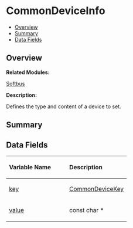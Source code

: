 # CommonDeviceInfo<a name="ZH-CN_TOPIC_0000001054479557"></a>

-   [Overview](#section1323230286165631)
-   [Summary](#section398798430165631)
-   [Data Fields](#pub-attribs)

## **Overview**<a name="section1323230286165631"></a>

**Related Modules:**

[Softbus](Softbus.md)

**Description:**

Defines the type and content of a device to set. 

## **Summary**<a name="section398798430165631"></a>

## Data Fields<a name="pub-attribs"></a>

<a name="table323258708165631"></a>
<table><thead align="left"><tr id="row2084436790165631"><th class="cellrowborder" valign="top" width="50%" id="mcps1.1.3.1.1"><p id="p888802812165631"><a name="p888802812165631"></a><a name="p888802812165631"></a>Variable Name</p>
</th>
<th class="cellrowborder" valign="top" width="50%" id="mcps1.1.3.1.2"><p id="p1710688659165631"><a name="p1710688659165631"></a><a name="p1710688659165631"></a>Description</p>
</th>
</tr>
</thead>
<tbody><tr id="row796518806165631"><td class="cellrowborder" valign="top" width="50%" headers="mcps1.1.3.1.1 "><p id="p1086466713165631"><a name="p1086466713165631"></a><a name="p1086466713165631"></a><a href="Softbus.md#gaf3ee5a07a887ab31517318e0d4ea8cc4">key</a></p>
</td>
<td class="cellrowborder" valign="top" width="50%" headers="mcps1.1.3.1.2 "><p id="p1567799841165631"><a name="p1567799841165631"></a><a name="p1567799841165631"></a><a href="Softbus.md#ga25be99ffbe88e41f7ce51d2678010254">CommonDeviceKey</a> </p>
</td>
</tr>
<tr id="row2087214218165631"><td class="cellrowborder" valign="top" width="50%" headers="mcps1.1.3.1.1 "><p id="p1239405167165631"><a name="p1239405167165631"></a><a name="p1239405167165631"></a><a href="Softbus.md#ga84452c64348251edfe90fc61a5c561ac">value</a></p>
</td>
<td class="cellrowborder" valign="top" width="50%" headers="mcps1.1.3.1.2 "><p id="p1050985951165631"><a name="p1050985951165631"></a><a name="p1050985951165631"></a>const char * </p>
</td>
</tr>
</tbody>
</table>

